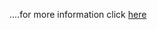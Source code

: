 ....for more information click [here](https://github.com/blazaropinto/Eco-equality/tree/main/Resources)

